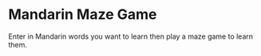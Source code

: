 # Mandarin Maze Game

Enter in Mandarin words you want to learn then play a maze game to learn them.
